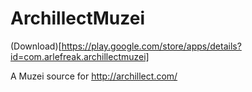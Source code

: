 # ArchillectMuzei

(Download)[https://play.google.com/store/apps/details?id=com.arlefreak.archillectmuzei]

A Muzei source for http://archillect.com/
